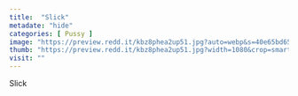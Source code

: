 ```yaml
---
title:  "Slick"
metadate: "hide"
categories: [ Pussy ]
image: "https://preview.redd.it/kbz8phea2up51.jpg?auto=webp&s=40e65bd65b986cbd08aaf85fbb16f9047e7eff27"
thumb: "https://preview.redd.it/kbz8phea2up51.jpg?width=1080&crop=smart&auto=webp&s=ac773fc06636f5ab1e9e005d85fefbd45de4cb2f"
visit: ""
---
```

Slick
